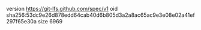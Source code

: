 version https://git-lfs.github.com/spec/v1
oid sha256:53dc9e26d878edd64cab40d6b805d3a2a8ac65ac9e3e08e02a41ef297f65e30a
size 6969
